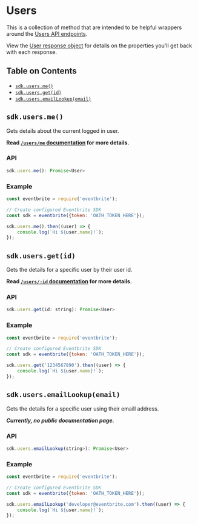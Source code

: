 # Users

This is a collection of method that are intended to be helpful wrappers around the [Users API endpoints](user-api-docs).

View the [User response object](user-object-reference) for details on the properties you'll get back with each response.

## Table on Contents

- [`sdk.users.me()`](#me)
- [`sdk.users.get(id)`](#getById)
- [`sdk.users.emailLookup(email)`](#lookByEmail)

<a id="me"></a>

## `sdk.users.me()`
Gets details about the current logged in user.

**Read [`/users/me` documentation](user-get-me) for more details.**

### API
```js
sdk.users.me(): Promise<User>
```

### Example

```js
const eventbrite = require('eventbrite');

// Create configured Eventbrite SDK
const sdk = eventbrite({token: 'OATH_TOKEN_HERE'});

sdk.users.me().then((user) => {
    console.log(`Hi ${user.name}!`);
});
```

<a id="getById"></a>

## `sdk.users.get(id)`
Gets the details for a specific user by their user id. 

**Read [`/users/:id` documentation](user-get-me) for more details.**

### API
```js
sdk.users.get(id: string): Promise<User>
```

### Example

```js
const eventbrite = require('eventbrite');

// Create configured Eventbrite SDK
const sdk = eventbrite({token: 'OATH_TOKEN_HERE'});

sdk.users.get('1234567890').then((user) => {
    console.log(`Hi ${user.name}!`);
});
```

<a id="lookByEmail"></a>

## `sdk.users.emailLookup(email)`
Gets the details for a specific user using their emaill address.

**_Currently, no public documentation page._**

### API
```js
sdk.users.emailLookup(string>): Promise<User>
```

### Example

```js
const eventbrite = require('eventbrite');

// Create configured Eventbrite SDK
const sdk = eventbrite({token: 'OATH_TOKEN_HERE'});

sdk.users.emailLookup('developer@eventbrite.com').then((user) => {
    console.log(`Hi ${user.name}!`);
});
```


<!-- link reference section -->
[user-api-docs]: https://www.eventbrite.com/platform/api#/reference/user
[user-object-reference]: https://www.eventbrite.com/platform/api#/reference/user/retrieve-a-user
[user-by-id]: https://www.eventbrite.com/platform/api#/reference/user/retrieve-a-user
[user-get-me]: https://www.eventbrite.com/platform/api#/reference/user/retrieve/retrieve-your-user